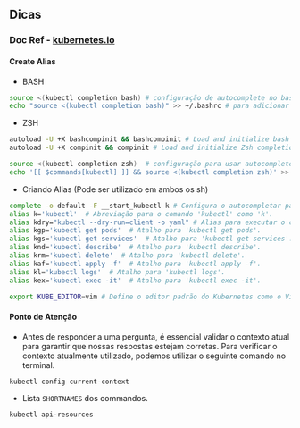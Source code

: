 ## Dicas

### Doc Ref - [kubernetes.io](https://kubernetes.io/pt-br/docs/reference/kubectl/cheatsheet/)

#### Create Alias

- BASH

```sh
source <(kubectl completion bash) # configuração de autocomplete no bash do shell atual, o pacote bash-completion precisa ter sido instalado primeiro.
echo "source <(kubectl completion bash)" >> ~/.bashrc # para adicionar o autocomplete permanentemente no seu shell bash.
```

- ZSH

```sh
autoload -U +X bashcompinit && bashcompinit # Load and initialize bash completion compatibility in Zsh
autoload -U +X compinit && compinit # Load and initialize Zsh completion system
```

```sh
source <(kubectl completion zsh)  # configuração para usar autocomplete no terminal zsh no shell atual
echo '[[ $commands[kubectl] ]] && source <(kubectl completion zsh)' >> ~/.zshrc # adicionar auto completar permanentemente para o seu shell zsh
```

- Criando Alias (Pode ser utilizado em ambos os sh)

```sh
complete -o default -F __start_kubectl k # Configura o autocompletar para o comando 'k' usando a função '__start_kubectl'.
alias k='kubectl'  # Abreviação para o comando 'kubectl' como 'k'.
alias kdry="kubectl --dry-run=client -o yaml" # Alias para executar o comando "kubectl --dry-run=client -o yaml"
alias kgp='kubectl get pods'  # Atalho para 'kubectl get pods'.
alias kgs='kubectl get services'  # Atalho para 'kubectl get services'.
alias knd='kubectl describe'  # Atalho para 'kubectl describe'.
alias krm='kubectl delete'  # Atalho para 'kubectl delete'.
alias kaf='kubectl apply -f'  # Atalho para 'kubectl apply -f'.
alias kl='kubectl logs'  # Atalho para 'kubectl logs'.
alias kex='kubectl exec -it'  # Atalho para 'kubectl exec -it'.
```

```sh
export KUBE_EDITOR=vim # Define o editor padrão do Kubernetes como o Vim.
```

#### Ponto de Atenção

- Antes de responder a uma pergunta, é essencial validar o contexto atual para garantir que nossas respostas estejam corretas. Para verificar o contexto atualmente utilizado, podemos utilizar o seguinte comando no terminal.

```sh
kubectl config current-context
```

- Lista `SHORTNAMES` dos commandos.

```sh
kubectl api-resources
```
